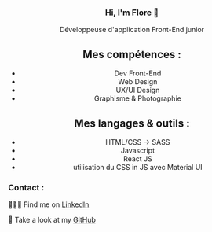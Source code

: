 <center>

### Hi, I'm Flore 👋
  
  Développeuse d'application Front-End junior 
<!--  
Intéressée par la création d'applications Web frontend, principalement avec React, mais j'ai hâte d'apprendre 📖 ! Vous trouverez ci-dessous mes derniers projets et ceux sur lesquels je travaille actuellement.
-->  
## Mes compétences :
- Dev Front-End 
- Web Design
- UX/UI Design
- Graphisme & Photographie

## Mes langages & outils : 
- HTML/CSS -> SASS
- Javascript
- React JS 
- utilisation du CSS in JS avec Material UI

</center>


### Contact :


👩🏼‍💻 Find me on [LinkedIn](https://frama.link/lienversmonlinkedin)

:file_folder: Take a look at my [GitHub](https://github.com/Flower-dev)
<!--
**Flower-dev/Flower-dev** is a ✨ _special_ ✨ repository because its `README.md` (this file) appears on your GitHub profile.

Here are some ideas to get you started:

- 🔭 I’m currently working on ...
- 🌱 I’m currently learning ...
- 👯 I’m looking to collaborate on ...
- 🤔 I’m looking for help with ...
- 💬 Ask me about ...
- 📫 How to reach me: ...
- 😄 Pronouns: ...
- ⚡ Fun fact: ...
-->
